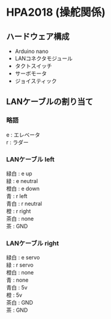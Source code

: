 # HPA2018 (操舵関係)
## ハードウェア構成
- Arduino nano
- LANコネクタモジュール
- タクトスイッチ
- サーボモータ
- ジョイスティック
## LANケーブルの割り当て
### 略語
e : エレベータ  
r : ラダー  
### LANケーブル left
緑白 : e up  
緑 : e neutral  
橙白 : e down  
青 : r left  
青白 : r neutral  
橙 : r right  
茶白 : none  
茶 : GND  

### LANケーブル right
緑白 : e servo  
緑 : r servo  
橙白 : none  
青 : none  
青白 : 5v  
橙 : 5v  
茶白 : GND  
茶 : GND  
